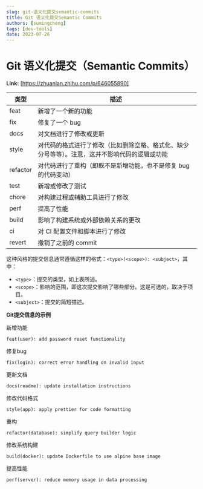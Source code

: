 ```yaml
---
slug: git-语义化提交semantic-commits
title: Git 语义化提交Semantic Commits
authors: [sumingcheng]
tags: [dev-tools]
date: 2023-07-26
---
```


# Git 语义化提交（Semantic Commits）



 **Link:** [https://zhuanlan.zhihu.com/p/646055890]



| 类型 | 描述 |
| --- | --- |
| feat | 新增了一个新的功能 |
| fix | 修复了一个 bug |
| docs | 对文档进行了修改或更新 |
| style | 对代码的格式进行了修改（比如删除空格、格式化、缺少分号等等）。注意，这并不影响代码的逻辑或功能 |
| refactor | 对代码进行了重构（即既不是新增功能，也不是修复 bug 的代码变动） |
| test | 新增或修改了测试 |
| chore | 对构建过程或辅助工具进行了修改 |
| perf | 提高了性能 |
| build | 影响了构建系统或外部依赖关系的更改 |
| ci | 对 CI 配置文件和脚本进行了修改 |
| revert | 撤销了之前的 commit |

这种风格的提交信息通常遵循这样的格式：`<type>(<scope>): <subject>`，其中：

* `<type>`：提交的类型，如上表所述。
* `<scope>`：影响的范围，即这次提交影响了哪些部分。这是可选的，取决于项目。
* `<subject>`：提交的简短描述。

**Git提交信息的示例**

新增功能

```
feat(user): add password reset functionality
```

修复bug

```
fix(login): correct error handling on invalid input
```

更新文档

```
docs(readme): update installation instructions
```

修改代码格式

```
style(app): apply prettier for code formatting
```

重构

```
refactor(database): simplify query builder logic
```

修改系统构建

```
build(docker): update Dockerfile to use alpine base image
```

提高性能

```
perf(server): reduce memory usage in data processing
```